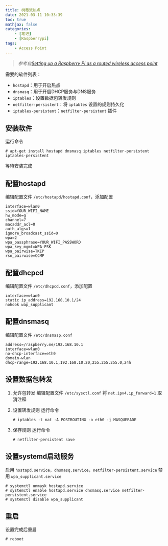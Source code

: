 ```yaml
---
title: 树莓派热点
date: 2021-03-11 10:33:39 
toc: true
mathjax: false
categories:
    - [笔记]
    - [Raspberrypi]
tags:
    - Access Point
---
```


> *参考自[Setting up a Raspberry Pi as a routed wireless access point](https://www.raspberrypi.org/documentation/configuration/wireless/access-point-routed.md)*

需要的软件列表：
- `hostapd`：用于开启热点
- `dnsmasq`：用于开启DHCP服务与DNS服务
- `iptables`：设置数据包转发规则
- `netfilter-persistent`：将 `iptables` 设置的规则持久化
- `iptables-persistent`：`netfilter-persistent` 插件

## 安装软件
运行命令
```shell
# apt-get install hostapd dnsmasq iptables netfilter-persistent iptables-persistent
```
等待安装完成

## 配置hostapd
编辑配置文件 `/etc/hostapd/hostapd.conf`，添加配置
```
interface=wlan0
ssid=YOUR_WIFI_NAME
hw_mode=g
channel=7
macaddr_acl=0
auth_algs=1
ignore_broadcast_ssid=0
wpa=2
wpa_passphrase=YOUR_WIFI_PASSWORD
wpa_key_mgmt=WPA-PSK
wpa_pairwise=TKIP
rsn_pairwise=CCMP
```
## 配置dhcpcd
编辑配置文件 `/etc/dhcpcd.conf`，添加配置
```
interface=wlan0
static ip_address=192.168.10.1/24
nohook wap_supplicant
```

## 配置dnsmasq
编辑配置文件 `/etc/dnsmasp.conf`
```
address=/raspberry.me/192.168.10.1
interface=wlan0
no-dhcp-interface=eth0
domain-wlan
dhcp-range=192.168.10.1,192.168.10.20,255.255.255.0,24h
```

## 设置数据包转发
1. 允许包转发
   编辑配置文件 `/etc/sysctl.conf`
   将 `net.ipv4.ip_forward=1` 取消注释

2. 设置转发规则
   运行命令
   ```shell
   # iptables -t nat -A POSTROUTING -o eth0 -j MASQUERADE 
   ```

3. 保存规则
   运行命令
   ```shell
   # netfilter-persistent save
   ```

## 设置systemd启动服务
启用 `hostapd.service`，`dnsmasq.service`，`netfilter-persistent.service`
禁用 `wpa_supplicant.service`
```shell
# systemctl unmask hostapd.service
# systemctl enable hostapd.service dnsmasq.service netfilter-persistent.service
# systemctl disable wpa_supplicant
```

## 重启
设置完成后重启
```shell
# reboot
```
